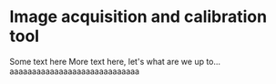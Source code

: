 <h1>Image acquisition and calibration tool</h1>
Some text here
More text here, let's what are we up to...
aaaaaaaaaaaaaaaaaaaaaaaaaaaaa
